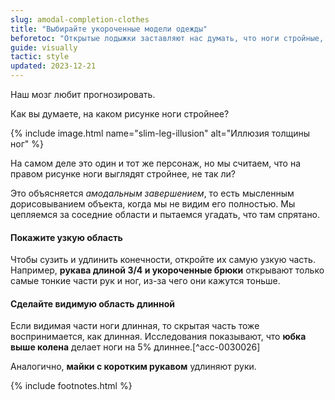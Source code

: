```yaml
---
slug: amodal-completion-clothes
title: "Выбирайте укороченные модели одежды"
beforetoc: "Открытые лодыжки заставляют нас думать, что ноги стройные, открытые запястья — что руки длинные."
guide: visually
tactic: style
updated: 2023-12-21
---
```

Наш мозг любит прогнозировать.

Как вы думаете, на каком рисунке ноги стройнее?

{% include image.html name="slim-leg-illusion" alt="Иллюзия толщины ног" %}

На самом деле это один и тот же персонаж, но мы считаем, что на правом рисунке ноги выглядят стройнее, не так ли?

Это объясняется *амодальным завершением*, то есть мысленным дорисовыванием объекта, когда мы не видим его полностью. Мы цепляемся за соседние области и пытаемся угадать, что там спрятано.

#### Покажите узкую область
Чтобы сузить и удлинить конечности, откройте их самую узкую часть. Например, **рукава длиной 3/4 и укороченные брюки** открывают только самые тонкие части рук и ног, из-за чего они кажутся тоньше.

#### Сделайте видимую область длинной
Если видимая части ноги длинная, то скрытая часть тоже воспринимается, как длинная. Исследования показывают, что **юбка выше колена** делает ноги на 5% длиннее.[^acc-0030026]

Аналогично, **майки с коротким рукавом** удлиняют руки.

{% include footnotes.html %}
